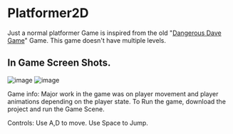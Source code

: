 # Platformer2D
Just a normal platformer
Game is inspired from the old "[Dangerous Dave Game](https://en.wikipedia.org/wiki/Dangerous_Dave)" Game.
This game doesn't have multiple levels.

## In Game Screen Shots.
![image](https://user-images.githubusercontent.com/47148900/149485670-f4a34a37-a2f5-4148-a80a-7b9007c621bc.png)
![image](https://user-images.githubusercontent.com/47148900/149485911-bd8aab4e-52ff-4598-8bb4-3ead507acb52.png)

Game info:
Major work in the game was on player movement and player animations depending on the player state.
To Run the game, download the project and run the Game Scene.

Controls:
Use A,D to move.
Use Space to Jump.
